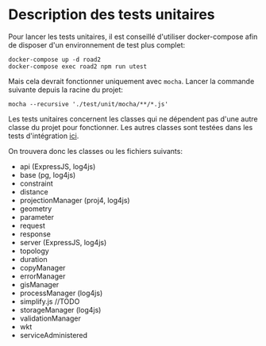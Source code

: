 # Description des tests unitaires 

Pour lancer les tests unitaires, il est conseillé d'utiliser docker-compose afin de disposer d'un environnement de test plus complet:
```
docker-compose up -d road2
docker-compose exec road2 npm run utest
```

Mais cela devrait fonctionner uniquement avec `mocha`. Lancer la commande suivante depuis la racine du projet:
```
mocha --recursive './test/unit/mocha/**/*.js'
```

Les tests unitaires concernent les classes qui ne dépendent pas d'une autre classe du projet pour fonctionner. Les autres classes sont testées dans les tests d'intégration [ici](./integration/readme.md). 

On trouvera donc les classes ou les fichiers suivants: 
- api (ExpressJS, log4js)
- base (pg, log4js)
- constraint
- distance
- projectionManager (proj4, log4js)
- geometry 
- parameter
- request
- response
- server (ExpressJS, log4js)
- topology
- duration
- copyManager
- errorManager
- gisManager
- processManager (log4js)
- simplify.js //TODO
- storageManager (log4js)
- validationManager
- wkt
- serviceAdministered
